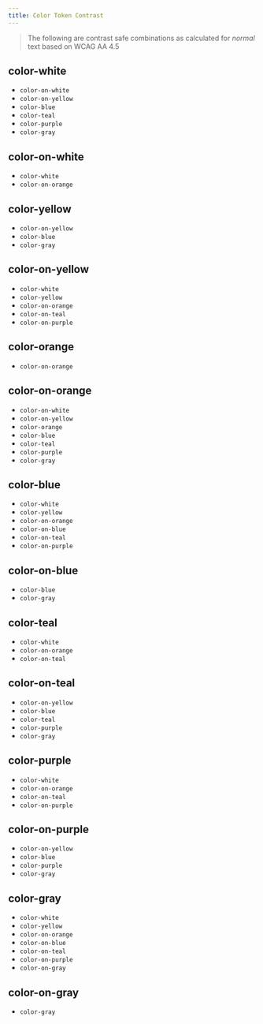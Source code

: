 ```yaml
---
title: Color Token Contrast
---
```


> The following are contrast safe combinations as calculated for _normal_ text based on WCAG AA 4.5

## color-white
  - `color-on-white`
  - `color-on-yellow`
  - `color-blue`
  - `color-teal`
  - `color-purple`
  - `color-gray`

## color-on-white
  - `color-white`
  - `color-on-orange`

## color-yellow
  - `color-on-yellow`
  - `color-blue`
  - `color-gray`

## color-on-yellow
  - `color-white`
  - `color-yellow`
  - `color-on-orange`
  - `color-on-teal`
  - `color-on-purple`

## color-orange
  - `color-on-orange`

## color-on-orange
  - `color-on-white`
  - `color-on-yellow`
  - `color-orange`
  - `color-blue`
  - `color-teal`
  - `color-purple`
  - `color-gray`

## color-blue
  - `color-white`
  - `color-yellow`
  - `color-on-orange`
  - `color-on-blue`
  - `color-on-teal`
  - `color-on-purple`

## color-on-blue
  - `color-blue`
  - `color-gray`

## color-teal
  - `color-white`
  - `color-on-orange`
  - `color-on-teal`

## color-on-teal
  - `color-on-yellow`
  - `color-blue`
  - `color-teal`
  - `color-purple`
  - `color-gray`

## color-purple
  - `color-white`
  - `color-on-orange`
  - `color-on-teal`
  - `color-on-purple`

## color-on-purple
  - `color-on-yellow`
  - `color-blue`
  - `color-purple`
  - `color-gray`

## color-gray
  - `color-white`
  - `color-yellow`
  - `color-on-orange`
  - `color-on-blue`
  - `color-on-teal`
  - `color-on-purple`
  - `color-on-gray`

## color-on-gray
  - `color-gray`
